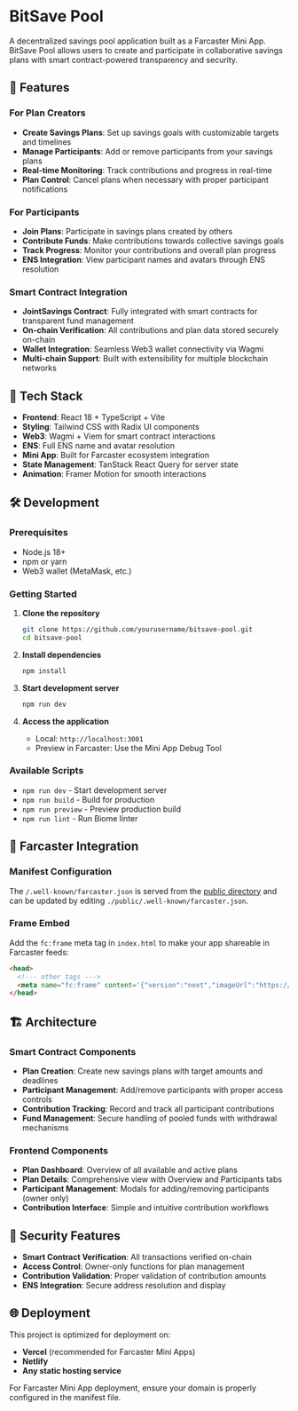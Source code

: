 # BitSave Pool

A decentralized savings pool application built as a Farcaster Mini App. BitSave Pool allows users to create and participate in collaborative savings plans with smart contract-powered transparency and security.

## 🌟 Features

### For Plan Creators
- **Create Savings Plans**: Set up savings goals with customizable targets and timelines
- **Manage Participants**: Add or remove participants from your savings plans
- **Real-time Monitoring**: Track contributions and progress in real-time
- **Plan Control**: Cancel plans when necessary with proper participant notifications

### For Participants
- **Join Plans**: Participate in savings plans created by others
- **Contribute Funds**: Make contributions towards collective savings goals
- **Track Progress**: Monitor your contributions and overall plan progress
- **ENS Integration**: View participant names and avatars through ENS resolution

### Smart Contract Integration
- **JointSavings Contract**: Fully integrated with smart contracts for transparent fund management
- **On-chain Verification**: All contributions and plan data stored securely on-chain
- **Wallet Integration**: Seamless Web3 wallet connectivity via Wagmi
- **Multi-chain Support**: Built with extensibility for multiple blockchain networks

## 🚀 Tech Stack

- **Frontend**: React 18 + TypeScript + Vite
- **Styling**: Tailwind CSS with Radix UI components
- **Web3**: Wagmi + Viem for smart contract interactions
- **ENS**: Full ENS name and avatar resolution
- **Mini App**: Built for Farcaster ecosystem integration
- **State Management**: TanStack React Query for server state
- **Animation**: Framer Motion for smooth interactions

## 🛠️ Development

### Prerequisites
- Node.js 18+ 
- npm or yarn
- Web3 wallet (MetaMask, etc.)

### Getting Started

1. **Clone the repository**
   ```bash
   git clone https://github.com/yourusername/bitsave-pool.git
   cd bitsave-pool
   ```

2. **Install dependencies**
   ```bash
   npm install
   ```

3. **Start development server**
   ```bash
   npm run dev
   ```

4. **Access the application**
   - Local: `http://localhost:3001`
   - Preview in Farcaster: Use the Mini App Debug Tool

### Available Scripts

- `npm run dev` - Start development server
- `npm run build` - Build for production
- `npm run preview` - Preview production build
- `npm run lint` - Run Biome linter

## 📱 Farcaster Integration

### Manifest Configuration

The `/.well-known/farcaster.json` is served from the [public directory](https://vite.dev/guide/assets) and can be updated by editing `./public/.well-known/farcaster.json`.

### Frame Embed

Add the `fc:frame` meta tag in `index.html` to make your app shareable in Farcaster feeds:

```html
<head>
  <!--- other tags --->
  <meta name="fc:frame" content='{"version":"next","imageUrl":"https://placehold.co/900x600.png?text=BitSave%20Pool","button":{"title":"Open App","action":{"type":"launch_frame","name":"BitSave Pool","url":"https://your-domain.com"}}}' /> 
</head>
```

## 🏗️ Architecture

### Smart Contract Components
- **Plan Creation**: Create new savings plans with target amounts and deadlines
- **Participant Management**: Add/remove participants with proper access controls
- **Contribution Tracking**: Record and track all participant contributions
- **Fund Management**: Secure handling of pooled funds with withdrawal mechanisms

### Frontend Components
- **Plan Dashboard**: Overview of all available and active plans
- **Plan Details**: Comprehensive view with Overview and Participants tabs
- **Participant Management**: Modals for adding/removing participants (owner only)
- **Contribution Interface**: Simple and intuitive contribution workflows

## 🔐 Security Features

- **Smart Contract Verification**: All transactions verified on-chain
- **Access Control**: Owner-only functions for plan management
- **Contribution Validation**: Proper validation of contribution amounts
- **ENS Integration**: Secure address resolution and display

## 🌐 Deployment

This project is optimized for deployment on:
- **Vercel** (recommended for Farcaster Mini Apps)
- **Netlify**
- **Any static hosting service**

For Farcaster Mini App deployment, ensure your domain is properly configured in the manifest file.
